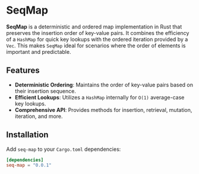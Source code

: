 # SeqMap

**SeqMap** is a deterministic and ordered map implementation in Rust that preserves the insertion order of key-value pairs. It combines the efficiency of a `HashMap` for quick key lookups with the ordered iteration provided by a `Vec`. This makes `SeqMap` ideal for scenarios where the order of elements is important and predictable.

## Features

- **Deterministic Ordering**: Maintains the order of key-value pairs based on their insertion sequence.
- **Efficient Lookups**: Utilizes a `HashMap` internally for `O(1)` average-case key lookups.
- **Comprehensive API**: Provides methods for insertion, retrieval, mutation, iteration, and more.

## Installation

Add `seq-map` to your `Cargo.toml` dependencies:

```toml
[dependencies]
seq-map = "0.0.1"
```
